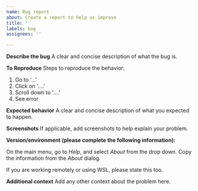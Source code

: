```yaml
---
name: Bug report
about: Create a report to help us improve
title: ''
labels: bug
assignees: ''

---
```


**Describe the bug**
A clear and concise description of what the bug is.

**To Reproduce**
Steps to reproduce the behavior:
1. Go to '...'
2. Click on '....'
3. Scroll down to '....'
4. See error

**Expected behavior**
A clear and concise description of what you expected to happen.

**Screenshots**
If applicable, add screenshots to help explain your problem.

**Version/environment (please complete the following information):**

On the main menu, go to *Help*, and select *About* from the drop down. Copy the information from the *About* dialog. 

If you are working remotely or using WSL, please state this too.

**Additional context**
Add any other context about the problem here.
